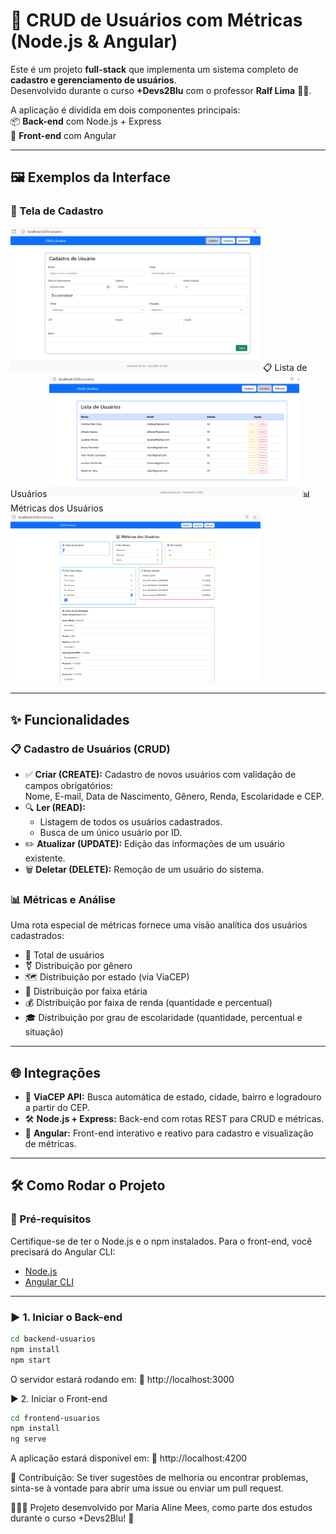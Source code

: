 # 🚀 CRUD de Usuários com Métricas (Node.js & Angular)

Este é um projeto **full-stack** que implementa um sistema completo de **cadastro e gerenciamento de usuários**.  
Desenvolvido durante o curso **+Devs2Blu** com o professor **Ralf Lima** 👨‍🏫.

A aplicação é dividida em dois componentes principais:  
📦 **Back-end** com Node.js + Express  
🎨 **Front-end** com Angular

---

## 🖼️ Exemplos da Interface

### 🧾 Tela de Cadastro

<img src="frontend-usuarios/assets/cadastro.png" width="400"/>
📋 Lista de Usuários
<img src="frontend-usuarios/assets/usuarios.png" width="400"/>
📊 Métricas dos Usuários
<img src="frontend-usuarios/assets/metricas.png" width="400"/>

---

## ✨ Funcionalidades

### 📋 Cadastro de Usuários (CRUD)
* ✅ **Criar (CREATE):** Cadastro de novos usuários com validação de campos obrigatórios:  
  Nome, E-mail, Data de Nascimento, Gênero, Renda, Escolaridade e CEP.
* 🔍 **Ler (READ):**
  * Listagem de todos os usuários cadastrados.
  * Busca de um único usuário por ID.
* ✏️ **Atualizar (UPDATE):** Edição das informações de um usuário existente.
* 🗑️ **Deletar (DELETE):** Remoção de um usuário do sistema.

### 📊 Métricas e Análise
Uma rota especial de métricas fornece uma visão analítica dos usuários cadastrados:
* 👥 Total de usuários
* ⚧️ Distribuição por gênero
* 🗺️ Distribuição por estado (via ViaCEP)
* 🎂 Distribuição por faixa etária
* 💰 Distribuição por faixa de renda (quantidade e percentual)
* 🎓 Distribuição por grau de escolaridade (quantidade, percentual e situação)

---

## 🌐 Integrações

* 🔗 **ViaCEP API:** Busca automática de estado, cidade, bairro e logradouro a partir do CEP.
* 🛠️ **Node.js + Express:** Back-end com rotas REST para CRUD e métricas.
* 🧩 **Angular:** Front-end interativo e reativo para cadastro e visualização de métricas.

---

## 🛠️ Como Rodar o Projeto

### 🔧 Pré-requisitos
Certifique-se de ter o Node.js e o npm instalados. Para o front-end, você precisará do Angular CLI:

* [Node.js](https://nodejs.org/)
* [Angular CLI](https://angular.io/cli)

---

### ▶️ 1. Iniciar o Back-end

```bash
cd backend-usuarios
npm install
npm start
```

O servidor estará rodando em:
📍 http://localhost:3000

▶️ 2. Iniciar o Front-end
```bash
cd frontend-usuarios
npm install
ng serve
```

A aplicação estará disponível em:
📍 http://localhost:4200

🤝 Contribuição: 
Se tiver sugestões de melhoria ou encontrar problemas, sinta-se à vontade para abrir uma issue ou enviar um pull request.

👩🏻‍💻 Projeto desenvolvido por Maria Aline Mees, como parte dos estudos durante o curso +Devs2Blu! 💙



